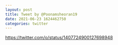 ```yaml
--- 
layout: post 
title: Tweet by @Poonamsheoran19 
date: 2021-06-23 1624462750 
categories: twitter 
--- 
```

https://twitter.com/o/status/1407724900127698948